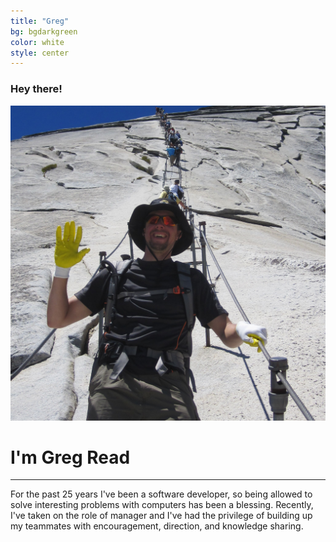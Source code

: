 ```yaml
---
title: "Greg"
bg: bgdarkgreen
color: white
style: center
---
```


### Hey there!

<img class="imagecircle" src="../img/Me_Halfdome.jpg" alt="Greg on Half Dome" title="That's me on Half Dome in Yosemite">

# I'm Greg Read

---
For the past 25 years I've been a software developer, so being allowed to solve interesting problems with computers has been a blessing.
Recently, I've taken on the role of manager and I've had the privilege of building up my teammates with encouragement, direction, and knowledge sharing.

<a href="https://github.com/bravegeek">
  <span class="fa-stack fa-lg">
    <i class="fa fa-circle fa-stack-2x"></i>
    <i class="fa fa-github fa-stack-1x" style="color: #5D5C61;"></i>
  </span>
</a>

<a href="https://www.linkedin.com/in/gregoryread">
  <span class="fa-stack fa-lg">
    <i class="fa fa-circle fa-stack-2x"></i>
    <i class="fa fa-linkedin fa-stack-1x" style="color: #5D5C61;"></i>
  </span>
</a>